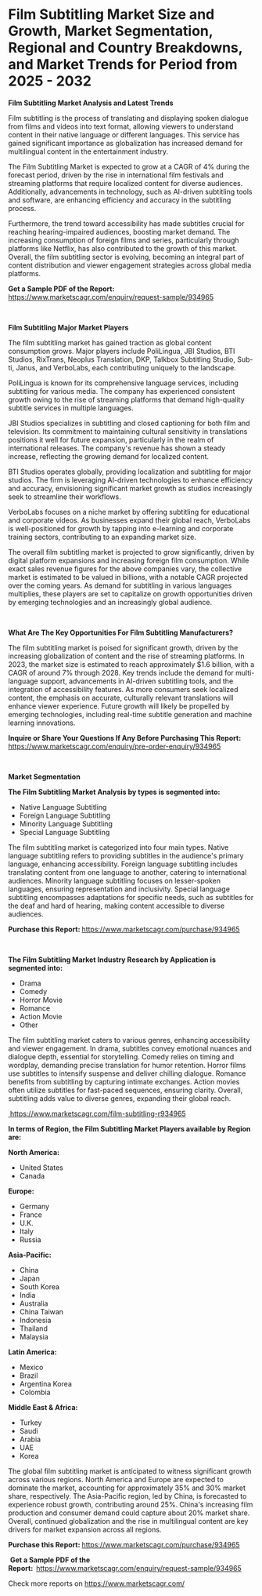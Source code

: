 <p><h1>Film Subtitling Market Size and Growth, Market Segmentation, Regional and Country Breakdowns, and Market Trends for Period from 2025 -  2032</h1></p><p><strong>Film Subtitling Market Analysis and Latest Trends</strong></p>
<p><p>Film subtitling is the process of translating and displaying spoken dialogue from films and videos into text format, allowing viewers to understand content in their native language or different languages. This service has gained significant importance as globalization has increased demand for multilingual content in the entertainment industry. </p><p>The Film Subtitling Market is expected to grow at a CAGR of 4% during the forecast period, driven by the rise in international film festivals and streaming platforms that require localized content for diverse audiences. Additionally, advancements in technology, such as AI-driven subtitling tools and software, are enhancing efficiency and accuracy in the subtitling process. </p><p>Furthermore, the trend toward accessibility has made subtitles crucial for reaching hearing-impaired audiences, boosting market demand. The increasing consumption of foreign films and series, particularly through platforms like Netflix, has also contributed to the growth of this market. Overall, the film subtitling sector is evolving, becoming an integral part of content distribution and viewer engagement strategies across global media platforms.</p></p>
<p><strong>Get a Sample PDF of the Report:&nbsp;</strong> <a href="https://www.marketscagr.com/enquiry/request-sample/934965?utm_campaign=2650&utm_medium=2&utm_source=Github&utm_content=ia&utm_term=07032025&utm_id=film-subtitling">https://www.marketscagr.com/enquiry/request-sample/934965</a></p>
<p>&nbsp;</p>
<p><strong>Film Subtitling Major Market Players</strong></p>
<p><p>The film subtitling market has gained traction as global content consumption grows. Major players include PoliLingua, JBI Studios, BTI Studios, RixTrans, Neoplus Translation, DKP, Talkbox Subtitling Studio, Sub-ti, Janus, and VerboLabs, each contributing uniquely to the landscape.</p><p>PoliLingua is known for its comprehensive language services, including subtitling for various media. The company has experienced consistent growth owing to the rise of streaming platforms that demand high-quality subtitle services in multiple languages.</p><p>JBI Studios specializes in subtitling and closed captioning for both film and television. Its commitment to maintaining cultural sensitivity in translations positions it well for future expansion, particularly in the realm of international releases. The company's revenue has shown a steady increase, reflecting the growing demand for localized content.</p><p>BTI Studios operates globally, providing localization and subtitling for major studios. The firm is leveraging AI-driven technologies to enhance efficiency and accuracy, envisioning significant market growth as studios increasingly seek to streamline their workflows.</p><p>VerboLabs focuses on a niche market by offering subtitling for educational and corporate videos. As businesses expand their global reach, VerboLabs is well-positioned for growth by tapping into e-learning and corporate training sectors, contributing to an expanding market size.</p><p>The overall film subtitling market is projected to grow significantly, driven by digital platform expansions and increasing foreign film consumption. While exact sales revenue figures for the above companies vary, the collective market is estimated to be valued in billions, with a notable CAGR projected over the coming years. As demand for subtitling in various languages multiplies, these players are set to capitalize on growth opportunities driven by emerging technologies and an increasingly global audience.</p></p>
<p>&nbsp;</p>
<p><strong>What Are The Key Opportunities For Film Subtitling Manufacturers?</strong></p>
<p><p>The film subtitling market is poised for significant growth, driven by the increasing globalization of content and the rise of streaming platforms. In 2023, the market size is estimated to reach approximately $1.6 billion, with a CAGR of around 7% through 2028. Key trends include the demand for multi-language support, advancements in AI-driven subtitling tools, and the integration of accessibility features. As more consumers seek localized content, the emphasis on accurate, culturally relevant translations will enhance viewer experience. Future growth will likely be propelled by emerging technologies, including real-time subtitle generation and machine learning innovations.</p></p>
<p><strong>Inquire or Share Your Questions If Any Before Purchasing This Report:</strong> <a href="https://www.marketscagr.com/enquiry/pre-order-enquiry/934965?utm_campaign=2650&utm_medium=2&utm_source=Github&utm_content=ia&utm_term=07032025&utm_id=film-subtitling">https://www.marketscagr.com/enquiry/pre-order-enquiry/934965</a></p>
<p>&nbsp;</p>
<p><strong>Market Segmentation</strong></p>
<p><strong>The Film Subtitling Market Analysis by types is segmented into:</strong></p>
<p><ul><li>Native Language Subtitling</li><li>Foreign Language Subtitling</li><li>Minority Language Subtitling</li><li>Special Language Subtitling</li></ul></p>
<p><p>The film subtitling market is categorized into four main types. Native language subtitling refers to providing subtitles in the audience's primary language, enhancing accessibility. Foreign language subtitling includes translating content from one language to another, catering to international audiences. Minority language subtitling focuses on lesser-spoken languages, ensuring representation and inclusivity. Special language subtitling encompasses adaptations for specific needs, such as subtitles for the deaf and hard of hearing, making content accessible to diverse audiences.</p></p>
<p><strong>Purchase this Report:&nbsp;</strong><a href="https://www.marketscagr.com/purchase/934965?utm_campaign=2650&utm_medium=2&utm_source=Github&utm_content=ia&utm_term=07032025&utm_id=film-subtitling">https://www.marketscagr.com/purchase/934965</a></p>
<p>&nbsp;</p>
<p><strong>The Film Subtitling Market Industry Research by Application is segmented into:</strong></p>
<p><ul><li>Drama</li><li>Comedy</li><li>Horror Movie</li><li>Romance</li><li>Action Movie</li><li>Other</li></ul></p>
<p><p>The film subtitling market caters to various genres, enhancing accessibility and viewer engagement. In drama, subtitles convey emotional nuances and dialogue depth, essential for storytelling. Comedy relies on timing and wordplay, demanding precise translation for humor retention. Horror films use subtitles to intensify suspense and deliver chilling dialogue. Romance benefits from subtitling by capturing intimate exchanges. Action movies often utilize subtitles for fast-paced sequences, ensuring clarity. Overall, subtitling adds value to diverse genres, expanding their global reach.</p></p>
<p><a href="https://www.marketscagr.com/film-subtitling-r934965?utm_campaign=2650&utm_medium=2&utm_source=Github&utm_content=ia&utm_term=07032025&utm_id=film-subtitling">&nbsp;https://www.marketscagr.com/film-subtitling-r934965</a></p>
<p><strong>In terms of Region, the Film Subtitling Market Players available by Region are:</strong></p>
<p>
    <p> <strong> North America: </strong>
        <ul>
            <li>United States</li>
            <li>Canada</li>
        </ul>
        </p> 
    <p> <strong> Europe: </strong>
        <ul>
            <li>Germany</li>
            <li>France</li>
            <li>U.K.</li>
            <li>Italy</li>
            <li>Russia</li>
        </ul>
        </p> 
    <p> <strong> Asia-Pacific: </strong>
        <ul>
            <li>China</li>
            <li>Japan</li>
            <li>South Korea</li>
            <li>India</li>
            <li>Australia</li>
            <li>China Taiwan</li>
            <li>Indonesia</li>
            <li>Thailand</li>
            <li>Malaysia</li>
        </ul>
        </p> 
    <p> <strong> Latin America: </strong>
        <ul>
            <li>Mexico</li>
            <li>Brazil</li>
            <li>Argentina Korea</li>
            <li>Colombia</li>
        </ul>
        </p> 
    <p> <strong> Middle East & Africa: </strong>
        <ul>
            <li>Turkey</li>
            <li>Saudi</li>
            <li>Arabia</li>
            <li>UAE</li>
            <li>Korea</li>
        </ul>
    </p>
    </p>
<p><p>The global film subtitling market is anticipated to witness significant growth across various regions. North America and Europe are expected to dominate the market, accounting for approximately 35% and 30% market share, respectively. The Asia-Pacific region, led by China, is forecasted to experience robust growth, contributing around 25%. China's increasing film production and consumer demand could capture about 20% market share. Overall, continued globalization and the rise in multilingual content are key drivers for market expansion across all regions.</p></p>
<p><strong>Purchase this Report: </strong><a href="https://www.marketscagr.com/purchase/934965?utm_campaign=2650&utm_medium=2&utm_source=Github&utm_content=ia&utm_term=07032025&utm_id=film-subtitling">https://www.marketscagr.com/purchase/934965</a></p>
<p>&nbsp;<strong>Get a Sample PDF of the Report:&nbsp;&nbsp;</strong><a href="https://www.marketscagr.com/enquiry/request-sample/934965?utm_campaign=2650&utm_medium=2&utm_source=Github&utm_content=ia&utm_term=07032025&utm_id=film-subtitling">https://www.marketscagr.com/enquiry/request-sample/934965</a></p>
<p><strong></strong></p>
<p>Check more reports on <a href="https://www.marketscagr.com/?utm_campaign=2650&utm_medium=2&utm_source=Github&utm_content=ia&utm_term=07032025&utm_id=film-subtitling">https://www.marketscagr.com/</a></p>